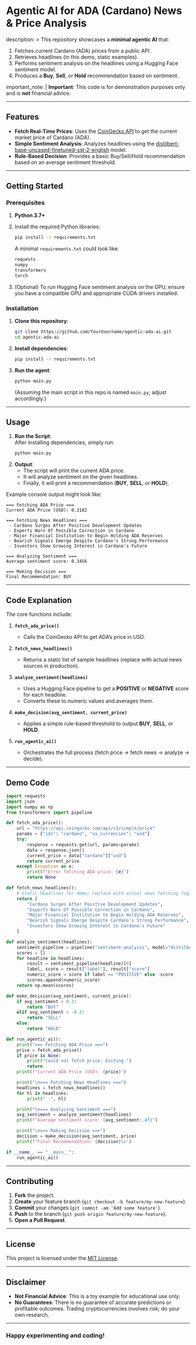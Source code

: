 # Agentic AI for ADA (Cardano) News & Price Analysis
description: >
  This repository showcases a **minimal agentic AI** that:
  1. Fetches current Cardano (ADA) prices from a public API.
  2. Retrieves headlines (in this demo, static examples).
  3. Performs sentiment analysis on the headlines using a Hugging Face sentiment model.
  4. Produces a **Buy**, **Sell**, or **Hold** recommendation based on sentiment.

important_note: |
  **Important**: This code is for demonstration purposes only and is **not** financial advice.

---

## Features

- **Fetch Real-Time Prices**: Uses the [CoinGecko API](https://www.coingecko.com/en/api/documentation) to get the current market price of Cardano (ADA).  
- **Simple Sentiment Analysis**: Analyzes headlines using the [distilbert-base-uncased-finetuned-sst-2-english](https://huggingface.co/distilbert-base-uncased-finetuned-sst-2-english) model.  
- **Rule-Based Decision**: Provides a basic Buy/Sell/Hold recommendation based on an average sentiment threshold.

---

## Getting Started

### Prerequisites

1. **Python 3.7+**  
2. Install the required Python libraries:
   ```bash
   pip install -r requirements.txt
   ```
   A minimal `requirements.txt` could look like:
   ```txt
   requests
   numpy
   transformers
   torch
   ```

3. (Optional) To run Hugging Face sentiment analysis on the GPU, ensure you have a compatible GPU and appropriate CUDA drivers installed.

### Installation

1. **Clone this repository**:
   ```bash
   git clone https://github.com/YourUsername/agentic-ada-ai.git
   cd agentic-ada-ai
   ```
2. **Install dependencies**:
   ```bash
   pip install -r requirements.txt
   ```
3. **Run the agent**:
   ```bash
   python main.py
   ```
   (Assuming the main script in this repo is named `main.py`; adjust accordingly.)

---

## Usage

1. **Run the Script**:  
   After installing dependencies, simply run:
   ```bash
   python main.py
   ```
2. **Output**:  
   - The script will print the current ADA price.  
   - It will analyze sentiment on the given headlines.  
   - Finally, it will print a recommendation (**BUY**, **SELL**, or **HOLD**).

Example console output might look like:

```
=== Fetching ADA Price ===
Current ADA Price (USD): 0.3182

=== Fetching News Headlines ===
 - Cardano Surges After Positive Development Updates
 - Experts Warn Of Possible Correction in Cardano
 - Major Financial Institution to Begin Holding ADA Reserves
 - Bearish Signals Emerge Despite Cardano's Strong Performance
 - Investors Show Growing Interest in Cardano's Future

=== Analyzing Sentiment ===
Average sentiment score: 0.3456

=== Making Decision ===
Final Recommendation: BUY
```

---

## Code Explanation

The core functions include:

1. **`fetch_ada_price()`**  
   - Calls the CoinGecko API to get ADA’s price in USD.

2. **`fetch_news_headlines()`**  
   - Returns a static list of sample headlines (replace with actual news sources in production).

3. **`analyze_sentiment(headlines)`**  
   - Uses a Hugging Face pipeline to get a **POSITIVE** or **NEGATIVE** score for each headline.  
   - Converts these to numeric values and averages them.

4. **`make_decision(avg_sentiment, current_price)`**  
   - Applies a simple rule-based threshold to output **BUY**, **SELL**, or **HOLD**.

5. **`run_agentic_ai()`**  
   - Orchestrates the full process (fetch price -> fetch news -> analyze -> decide).

---

## Demo Code

```python
import requests
import json
import numpy as np
from transformers import pipeline

def fetch_ada_price():
    url = "https://api.coingecko.com/api/v3/simple/price"
    params = {"ids": "cardano", "vs_currencies": "usd"}
    try:
        response = requests.get(url, params=params)
        data = response.json()
        current_price = data["cardano"]["usd"]
        return current_price
    except Exception as e:
        print(f"Error fetching ADA price: {e}")
        return None

def fetch_news_headlines():
    # Static headlines for demo; replace with actual news fetching logic
    return [
        "Cardano Surges After Positive Development Updates",
        "Experts Warn Of Possible Correction in Cardano",
        "Major Financial Institution to Begin Holding ADA Reserves",
        "Bearish Signals Emerge Despite Cardano's Strong Performance",
        "Investors Show Growing Interest in Cardano's Future"
    ]

def analyze_sentiment(headlines):
    sentiment_pipeline = pipeline("sentiment-analysis", model="distilbert-base-uncased-finetuned-sst-2-english")
    scores = []
    for headline in headlines:
        result = sentiment_pipeline(headline)[0]  
        label, score = result["label"], result["score"]
        numeric_score = score if label == "POSITIVE" else -score
        scores.append(numeric_score)
    return np.mean(scores)

def make_decision(avg_sentiment, current_price):
    if avg_sentiment > 0.3:
        return "BUY"
    elif avg_sentiment < -0.3:
        return "SELL"
    else:
        return "HOLD"

def run_agentic_ai():
    print("=== Fetching ADA Price ===")
    price = fetch_ada_price()
    if price is None:
        print("Could not fetch price. Exiting.")
        return
    print(f"Current ADA Price (USD): {price}")

    print("\n=== Fetching News Headlines ===")
    headlines = fetch_news_headlines()
    for hl in headlines:
        print(" -", hl)

    print("\n=== Analyzing Sentiment ===")
    avg_sentiment = analyze_sentiment(headlines)
    print(f"Average sentiment score: {avg_sentiment:.4f}")

    print("\n=== Making Decision ===")
    decision = make_decision(avg_sentiment, price)
    print(f"Final Recommendation: {decision}\n")

if __name__ == "__main__":
    run_agentic_ai()
```

---

## Contributing

1. **Fork** the project.  
2. **Create** your feature branch (`git checkout -b feature/my-new-feature`).  
3. **Commit** your changes (`git commit -am 'Add some feature'`).  
4. **Push** to the branch (`git push origin feature/my-new-feature`).  
5. **Open a Pull Request**.

---

## License

This project is licensed under the [MIT License](LICENSE).  

---

## Disclaimer

- **Not Financial Advice**: This is a toy example for educational use only.  
- **No Guarantees**: There is no guarantee of accurate predictions or profitable outcomes. Trading cryptocurrencies involves risk; do your own research.  

---

### Happy experimenting and coding!
